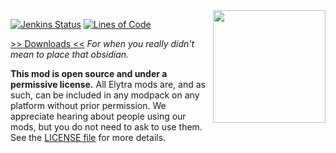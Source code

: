 <img src="https://raw.githubusercontent.com/elytra/Oops/1.12/src/main/resources/assets/oops/logo_black.png" align="right" width="180px"/>

[![Jenkins Status](https://img.shields.io/jenkins/s/https/ci.elytradev.com/job/elytra/job/Oops/job/1.12.svg)](https://ci.elytradev.com/job/elytra/job/Oops/job/1.12/)
[![Lines of Code](https://tokei.rs/b1/github/elytra/Oops?category=code)](https://github.com/elytra/Oops)

[>> Downloads <<](https://github.com/elytra/Oops/releases)
*For when you really didn't mean to place that obsidian.*

**This mod is open source and under a permissive license.** All Elytra mods are,
and as such, can be included in any modpack on any platform without prior
permission. We appreciate hearing about people using our mods, but you do not
need to ask to use them. See the [LICENSE file](LICENSE) for more details.
